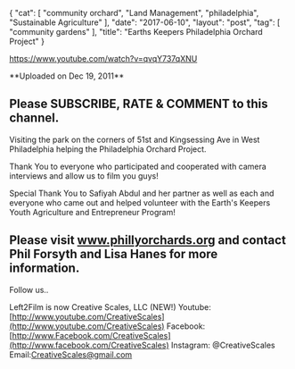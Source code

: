 {
   "cat": [
      "community orchard",
      "Land Management",
      "philadelphia",
      "Sustainable Agriculture"
   ],
   "date": "2017-06-10",
   "layout": "post",
   "tag": [
      "community gardens"
   ],
   "title": "Earths Keepers Philadelphia Orchard Project"
}

https://www.youtube.com/watch?v=qvqY737qXNU
<div id="watch-uploader-info">**Uploaded on Dec 19, 2011**</div>
<div id="watch-description-text" class="">

Please SUBSCRIBE, RATE & COMMENT to this channel.
--

Visiting the park on the corners of 51st and Kingsessing Ave in West Philadelphia helping the Philadelphia Orchard Project.

Thank You to everyone who participated and cooperated with camera interviews and allow us to film you guys!

Special Thank You to Safiyah Abdul and her partner as well as each and everyone who came out and helped volunteer with the Earth's Keepers Youth Agriculture and Entrepreneur Program!

Please visit www.phillyorchards.org and contact Phil Forsyth and Lisa Hanes for more information.
------------
Follow us..

Left2Film is now Creative Scales, LLC
(NEW!) Youtube: [http://www.youtube.com/CreativeScales](http://www.youtube.com/CreativeScales)
Facebook: [http://www.Facebook.com/CreativeScales](http://www.facebook.com/CreativeScales)
Instagram: @CreativeScales
Email:CreativeScales@gmail.com

</div>